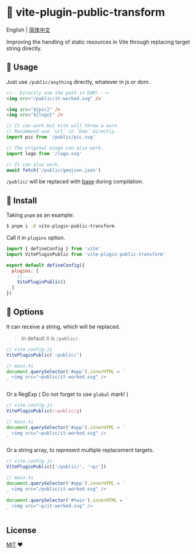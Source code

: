 # :tada: vite-plugin-public-transform

English | [简体中文](./README-zh.md)

Improving the handling of static resources in Vite through replacing target string directly.

## :rocket: Usage

Just use `/public/anything` directly, whatever in js or dom.

```html
<!-- Directly use the path in DOM! -->
<img src="/public/it-worked.svg" />

<img src="${pic}" />
<img src="${logo}" />
```

```js
// It can work but Vite will throw a warn.
// Recommend use `url` in `Dom` directly.
import pic from '/public/pic.svg'

// The original usage can also work.
import logo from '/logo.svg'

// It can also work.
await fetch('/public/geojson.json')
```

`/public/` will be replaced with [base](https://vitejs.dev/config/shared-options.html#base) during compilation.

## :memo: Install

Taking `pnpm` as an example:

```sh
$ pnpm i -D vite-plugin-public-transform
```

Call it in `plugins` option.

```js
import { defineConfig } from 'vite'
import VitePluginPublic from 'vite-plugin-public-transform'

export default defineConfig({
  plugins: [
    // ...
    VitePluginPublic()
  ]
})
```

## :wrench: Options

It can receive a string, which will be replaced.

> In default it is `/public/`.

```js
// vite.config.js
VitePluginPublic('~public/')

// main.ts
document.querySelector('#app').innerHTML = `
  <img src="~public/it-worked.svg" />
`
```

Or a RegExp ( Do not forget to use `global` mark! )

```js
// vite.config.js
VitePluginPublic(/~public/g)

// main.ts
document.querySelector('#app').innerHTML = `
  <img src="~public/it-worked.svg" />
`
```

Or a string array, to represent multiple replacement targets.

```js
// vite.config.js
VitePluginPublic(['/public/', '~p/'])

// main.ts
document.querySelector('#app').innerHTML = `
  <img src="/public/it-worked.svg" />
`
document.querySelector('#twin').innerHTML = `
  <img src="~p/it-worked.svg" />
`
```

## License

[MIT](./LICENSE) :heart:
